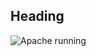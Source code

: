 ## Heading 
![Apache running](https://user-images.githubusercontent.com/112771723/188866017-09952cfe-0672-4188-8c30-6d6ee172afb2.png)
